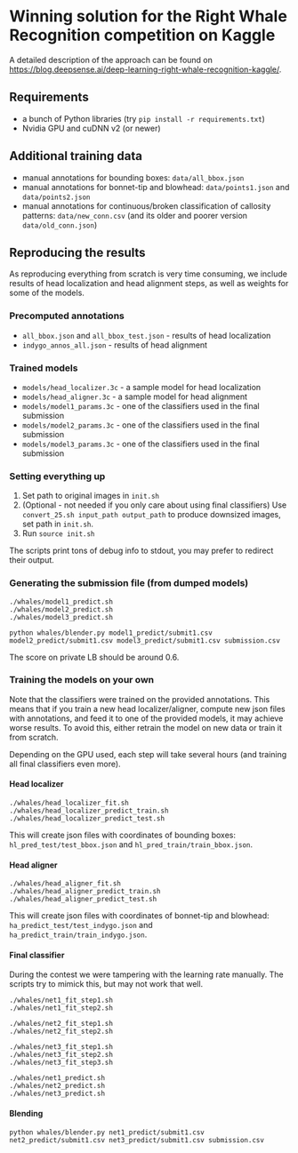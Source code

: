 # Winning solution for the Right Whale Recognition competition on Kaggle

A detailed description of the approach can be found on <https://blog.deepsense.ai/deep-learning-right-whale-recognition-kaggle/>.

## Requirements
- a bunch of Python libraries (try `pip install -r requirements.txt`)
- Nvidia GPU and cuDNN v2 (or newer)

## Additional training data
- manual annotations for bounding boxes: `data/all_bbox.json`
- manual annotations for bonnet-tip and blowhead: `data/points1.json` and `data/points2.json`
- manual annotations for continuous/broken classification of callosity patterns: `data/new_conn.csv` (and its older and poorer version `data/old_conn.json`)

## Reproducing the results

As reproducing everything from scratch is very time consuming, we include results of head localization and head alignment steps, as well as weights for some of the models.

### Precomputed annotations
- `all_bbox.json` and `all_bbox_test.json` - results of head localization
- `indygo_annos_all.json` - results of head alignment

### Trained models
- `models/head_localizer.3c` - a sample model for head localization
- `models/head_aligner.3c` - a sample model for head alignment
- `models/model1_params.3c` - one of the classifiers used in the final submission
- `models/model2_params.3c` - one of the classifiers used in the final submission
- `models/model3_params.3c` - one of the classifiers used in the final submission

### Setting everything up

1. Set path to original images in `init.sh`
2. (Optional - not needed if you only care about using final classifiers) Use `convert_25.sh input_path output_path` to produce downsized images, set path in `init.sh`.
3. Run `source init.sh`

The scripts print tons of debug info to stdout, you may prefer to redirect their output.

### Generating the submission file (from dumped models)

```
./whales/model1_predict.sh
./whales/model2_predict.sh
./whales/model3_predict.sh

python whales/blender.py model1_predict/submit1.csv model2_predict/submit1.csv model3_predict/submit1.csv submission.csv
```

The score on private LB should be around 0.6.

### Training the models on your own

Note that the classifiers were trained on the provided annotations. This means that if you train a new head localizer/aligner, compute new json files with annotations, and feed it to one of the provided models, it may achieve worse results. To avoid this, either retrain the model on new data or train it from scratch.

Depending on the GPU used, each step will take several hours (and training all final classifiers even more).

#### Head localizer

```
./whales/head_localizer_fit.sh
./whales/head_localizer_predict_train.sh
./whales/head_localizer_predict_test.sh
```

This will create json files with coordinates of bounding boxes: `hl_pred_test/test_bbox.json` and `hl_pred_train/train_bbox.json`.

#### Head aligner

```
./whales/head_aligner_fit.sh
./whales/head_aligner_predict_train.sh
./whales/head_aligner_predict_test.sh
```

This will create json files with coordinates of bonnet-tip and blowhead: `ha_predict_test/test_indygo.json` and `ha_predict_train/train_indygo.json`.

#### Final classifier

During the contest we were tampering with the learning rate manually. The scripts try to mimick this, but may not work that well.

```
./whales/net1_fit_step1.sh
./whales/net1_fit_step2.sh

./whales/net2_fit_step1.sh
./whales/net2_fit_step2.sh

./whales/net3_fit_step1.sh
./whales/net3_fit_step2.sh
./whales/net3_fit_step3.sh

./whales/net1_predict.sh
./whales/net2_predict.sh
./whales/net3_predict.sh
```

#### Blending

```
python whales/blender.py net1_predict/submit1.csv net2_predict/submit1.csv net3_predict/submit1.csv submission.csv
```










